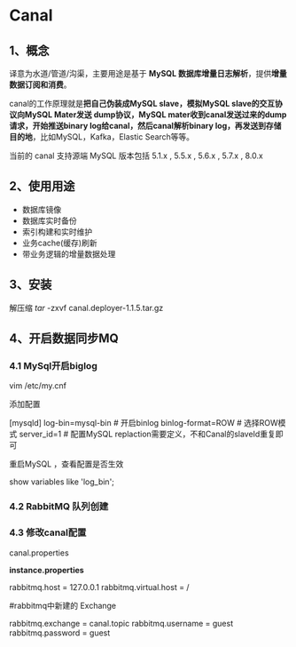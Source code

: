 # Canal

## 1、概念

译意为水道/管道/沟渠，主要用途是基于 **MySQL 数据库增量日志解析**，提供**增量数据订阅和消费**。

canal的工作原理就是**把自己伪装成MySQL slave，模拟MySQL slave的交互协议向MySQL Mater发送 dump协议，MySQL mater收到canal发送过来的dump请求，开始推送binary log给canal，然后canal解析binary log，再发送到存储目的地**，比如MySQL，Kafka，Elastic Search等等。

当前的 canal 支持源端 MySQL 版本包括 5.1.x , 5.5.x , 5.6.x , 5.7.x , 8.0.x

## 2、使用用途

- 数据库镜像
- 数据库实时备份
- 索引构建和实时维护
- 业务cache(缓存)刷新
- 带业务逻辑的增量数据处理



## 3、安装

解压缩 *tar* -zxvf canal.deployer-1.1.5.tar.gz



## 4、开启数据同步MQ

### 4.1 MySql开启biglog 

vim /etc/my.cnf

添加配置

[mysqld]
log-bin=mysql-bin # 开启binlog
binlog-format=ROW # 选择ROW模式
server_id=1 # 配置MySQL replaction需要定义，不和Canal的slaveId重复即可

重启MySQL ，查看配置是否生效 

show variables like 'log_bin';

### 4.2 RabbitMQ 队列创建



### 4.3 修改canal配置

canal.properties

**instance.properties**

rabbitmq.host = 127.0.0.1
rabbitmq.virtual.host = /

#rabbitmq中新建的 Exchange

rabbitmq.exchange = canal.topic
rabbitmq.username = guest
rabbitmq.password = guest